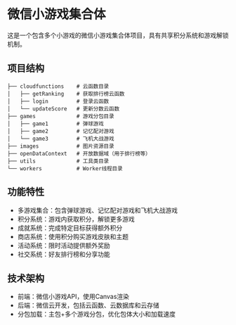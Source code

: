# 微信小游戏集合体

这是一个包含多个小游戏的微信小游戏集合体项目，具有共享积分系统和游戏解锁机制。

## 项目结构

```
├── cloudfunctions    # 云函数目录
│   ├── getRanking    # 获取排行榜云函数
│   ├── login         # 登录云函数
│   └── updateScore   # 更新分数云函数
├── games             # 游戏分包目录
│   ├── game1         # 弹球游戏
│   ├── game2         # 记忆配对游戏
│   └── game3         # 飞机大战游戏
├── images            # 图片资源目录
├── openDataContext   # 开放数据域（用于排行榜等）
├── utils             # 工具类目录
└── workers           # Worker线程目录
```

## 功能特性

- 多游戏集合：包含弹球游戏、记忆配对游戏和飞机大战游戏
- 积分系统：游戏内获取积分，解锁更多游戏
- 成就系统：完成特定目标获得额外积分
- 商店系统：使用积分购买游戏皮肤和主题
- 活动系统：限时活动提供额外奖励
- 社交系统：好友排行榜和分享功能

## 技术架构

- 前端：微信小游戏API，使用Canvas渲染
- 后端：微信云开发，包括云函数、云数据库和云存储
- 分包加载：主包+多个游戏分包，优化包体大小和加载速度

